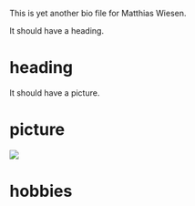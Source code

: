 This is yet another bio file for Matthias Wiesen.

It should have a heading.

# heading

It should have a picture.

# picture

![](https://github.com/mwiesen.png)

# hobbies
